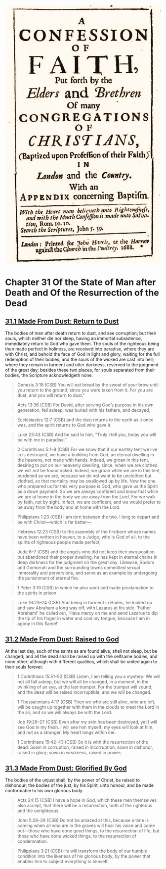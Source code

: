 <img class="intro-right" src="art-1689.png">

# Chapter 31 Of the State of Man after Death and Of the Resurrection of the Dead

## [31.1 Made From Dust: Return to Dust](1689-31-1-made-from-dust:-return-to-dust.md)

The bodies of men after death return to dust, and see corruption; but their souls, which neither die nor sleep, having an immortal subsistence, immediately return to God who gave them. The souls of the righteous being then made perfect in holiness, are received into paradise, where they are with Christ, and behold the face of God in light and glory, waiting for the full redemption of their bodies; and the souls of the wicked are cast into hell; where they remain in torment and utter darkness, reserved to the judgment of the great day; besides these two places, for souls separated from their bodies, the Scripture acknowledgeth none.

>Genesis 3:19 (CSB) You will eat bread by the sweat of your brow until you return to the ground, since you were taken from it. For you are dust, and you will return to dust.”

>Acts 13:36 (CSB) For David, after serving God’s purpose in his own generation, fell asleep, was buried with his fathers, and decayed,

>Ecclesiastes 12:7 (CSB) and the dust returns to the earth as it once was, and the spirit returns to God who gave it.

>Luke 23:43 (CSB) And he said to him, “Truly I tell you, today you will be with me in paradise.”

>2 Corinthians 5:1–8 (CSB) For we know that if our earthly tent we live in is destroyed, we have a building from God, an eternal dwelling in the heavens, not made with hands. Indeed, we groan in this tent, desiring to put on our heavenly dwelling, since, when we are clothed, we will not be found naked. Indeed, we groan while we are in this tent, burdened as we are, because we do not want to be unclothed but clothed, so that mortality may be swallowed up by life. Now the one who prepared us for this very purpose is God, who gave us the Spirit as a down payment. So we are always confident and know that while we are at home in the body we are away from the Lord. For we walk by faith, not by sight. In fact, we are confident, and we would prefer to be away from the body and at home with the Lord.

>Philippians 1:23 (CSB) I am torn between the two. I long to depart and be with Christ—which is far better—

>Hebrews 12:23 (CSB) to the assembly of the firstborn whose names have been written in heaven, to a Judge, who is God of all, to the spirits of righteous people made perfect,

>Jude 6–7 (CSB) and the angels who did not keep their own position but abandoned their proper dwelling, he has kept in eternal chains in deep darkness for the judgment on the great day. Likewise, Sodom and Gomorrah and the surrounding towns committed sexual immorality and perversions, and serve as an example by undergoing the punishment of eternal fire.

>1 Peter 3:19 (CSB) in which he also went and made proclamation to the spirits in prison

>Luke 16:23–24 (CSB) And being in torment in Hades, he looked up and saw Abraham a long way off, with Lazarus at his side. ‘Father Abraham!’ he called out, ‘Have mercy on me and send Lazarus to dip the tip of his finger in water and cool my tongue, because I am in agony in this flame!’

## [31.2 Made From Dust: Raised to God](1689-31-2-made-from-dust:-raised-to-god.md)

At the last day, such of the saints as are found alive, shall not sleep, but be changed; and all the dead shall be raised up with the selfsame bodies, and none other; although with different qualities, which shall be united again to their souls forever.

>1 Corinthians 15:51–52 (CSB) Listen, I am telling you a mystery: We will not all fall asleep, but we will all be changed, in a moment, in the twinkling of an eye, at the last trumpet. For the trumpet will sound, and the dead will be raised incorruptible, and we will be changed.

>1 Thessalonians 4:17 (CSB) Then we who are still alive, who are left, will be caught up together with them in the clouds to meet the Lord in the air, and so we will always be with the Lord.

>Job 19:26–27 (CSB) Even after my skin has been destroyed, yet I will see God in my flesh. I will see him myself; my eyes will look at him, and not as a stranger. My heart longs within me.

>1 Corinthians 15:42–43 (CSB) So it is with the resurrection of the dead: Sown in corruption, raised in incorruption; sown in dishonor, raised in glory; sown in weakness, raised in power;

## [31.3 Made From Dust: Glorified By God](1689-31-3-made-from-dust:-glorified-by-god.md)

The bodies of the unjust shall, by the power of Christ, be raised to dishonour; the bodies of the just, by his Spirit, unto honour, and be made conformable to his own glorious body.

>Acts 24:15 (CSB) I have a hope in God, which these men themselves also accept, that there will be a resurrection, both of the righteous and the unrighteous.

>John 5:28–29 (CSB) Do not be amazed at this, because a time is coming when all who are in the graves will hear his voice and come out—those who have done good things, to the resurrection of life, but those who have done wicked things, to the resurrection of condemnation.

>Philippians 3:21 (CSB) He will transform the body of our humble condition into the likeness of his glorious body, by the power that enables him to subject everything to himself.
